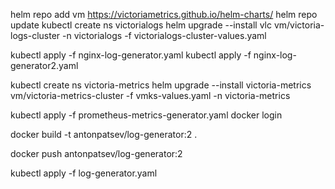 helm repo add vm https://victoriametrics.github.io/helm-charts/
helm repo update
kubectl create ns victorialogs
helm upgrade --install vlc vm/victoria-logs-cluster -n victorialogs -f victorialogs-cluster-values.yaml

kubectl apply -f nginx-log-generator.yaml
kubectl apply -f nginx-log-generator2.yaml

kubectl create ns victoria-metrics
helm upgrade --install victoria-metrics vm/victoria-metrics-cluster -f vmks-values.yaml -n victoria-metrics

kubectl apply -f prometheus-metrics-generator.yaml
docker login

docker build -t antonpatsev/log-generator:2 .

docker push antonpatsev/log-generator:2

kubectl apply -f log-generator.yaml
